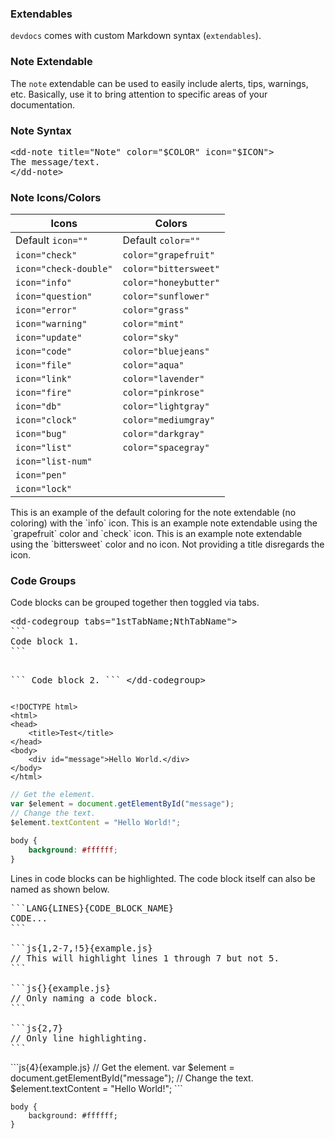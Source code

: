### Extendables

`devdocs` comes with custom Markdown syntax (`extendables`).

### Note Extendable

The `note` extendable can be used to easily include alerts, tips, warnings, etc. Basically, use it to bring attention to specific areas of your documentation.

### Note Syntax

<pre lang="html">
&lt;dd-note title="Note" color="$COLOR" icon="$ICON"&gt;
The message/text.
&lt;/dd-note&gt;
</pre>

### Note Icons/Colors

| Icons | Colors |
|---|---|
| Default `icon=""` | Default `color=""` | 
| <i class="fas fa-check-circle"></i> `icon="check"` | `color="grapefruit"`  <span style="background: #ed5565;" class="color-square"><span>
| <i class="fas fa-check-double"></i> `icon="check-double"` | `color="bittersweet"` <span style="background: #fc6e51;" class="color-square"><span>
| <i class="fas fa-info-circle"></i> `icon="info"` | `color="honeybutter"` <span style="background: #fee450;" class="color-square"><span>
| <i class="fas fa-question-circle"></i> `icon="question"` | `color="sunflower"` <span style="background: #ffce54;" class="color-square"><span>
| <i class="fas fa-times-circle"></i> `icon="error"` | `color="grass"` <span style="background: #a0d468;" class="color-square"><span>
| <i class="fas fa-exclamation-circle"></i> `icon="warning"` | `color="mint"` <span style="background: #48cfad;" class="color-square"><span>
| <i class="fas fa-plus-circle"></i> `icon="update"` | `color="sky"` <span style="background: #4fc1e9;" class="color-square"><span>
| <i class="fas fa-code"></i> `icon="code"` | `color="bluejeans"` <span style="background: #5d9cec;" class="color-square"><span>
| <i class="fas fa-file-code"></i> `icon="file"` | `color="aqua"` <span style="background: #4894f6;" class="color-square"><span>
| <i class="fas fa-external-link-square-alt"></i> `icon="link"` | `color="lavender"` <span style="background: #ac92ec;" class="color-square"><span>
| <i class="fas fa-fire"></i> `icon="fire"` | `color="pinkrose"` <span style="background: #ec87c0;" class="color-square"><span>
| <i class="fas fa-database"></i> `icon="db"` | `color="lightgray"` <span style="background: #e3e3e4;" class="color-square"><span>
| <i class="fas fa-clock"></i> `icon="clock"` | `color="mediumgray"` <span style="background: #ccd1d9;" class="color-square"><span>
| <i class="fas fa-bug"></i> `icon="bug"` | `color="darkgray"` <span style="background: #656d78;" class="color-square"><span>
| <i class="fas fa-list-ul"></i> `icon="list"` | `color="spacegray"` <span style="background: #5d687b;" class="color-square"><span>
| <i class="fas fa-list-ol"></i> `icon="list-num"` | 
| <i class="fas fa-pen"></i> `icon="pen"` | 
| <i class="fas fa-lock"></i> `icon="lock"` | 

<dd-expand title="Show note examples">
    <dd-note title="Title" icon="info">
    This is an example of the default coloring for the note extendable (no coloring) with the `info` icon.
    </dd-note>
    <dd-note title="Title" color="grapefruit" icon="check">This is an example note extendable using the `grapefruit` color and `check` icon.</dd-note>
    <dd-note title="Title" color="bittersweet">This is an example note extendable using the `bittersweet` color and no icon.</dd-note>
    <dd-note title="" color="honeybutter" icon="check">Not providing a title disregards the icon.</dd-note>
</dd-expand>

### Code Groups

Code blocks can be grouped together then toggled via tabs.

<dd-codegroup tabs="Syntax;HTML;JS;CSS">
<pre lang="md">
&lt;dd-codegroup tabs="1stTabName;NthTabName"&gt;
&#96;&#96;&#96;
Code block 1.
&#96;&#96;&#96;

&#96;&#96;&#96;
Code block 2.
&#96;&#96;&#96;
&lt;/dd-codegroup&gt;
</pre>

```html{5-9}{example.html}
<!DOCTYPE html>
<html>
<head>
    <title>Test</title>
</head>
<body>
    <div id="message">Hello World.</div>
</body>
</html>
```

```js
// Get the element.
var $element = document.getElementById("message");
// Change the text.
$element.textContent = "Hello World!";
```

```css
body {
    background: #ffffff;
}
```
</dd-codegroup>

<dd-note title="Line highlighting/Naming" icon="info" color="aqua">
Lines in code blocks can be highlighted. The code block itself can also be named as shown below.

<pre lang="md">
&#96;&#96;&#96;LANG{LINES}{CODE_BLOCK_NAME}
CODE...
&#96;&#96;&#96;

&#96;&#96;&#96;js{1,2-7,!5}{example.js}
// This will highlight lines 1 through 7 but not 5.
&#96;&#96;&#96;

&#96;&#96;&#96;js{}{example.js}
// Only naming a code block.
&#96;&#96;&#96;

&#96;&#96;&#96;js{2,7}
// Only line highlighting.
&#96;&#96;&#96;
</pre>

<dd-codegroup tabs="JS Example;CSS Example">
```js{4}{example.js}
// Get the element.
var $element = document.getElementById("message");
// Change the text.
$element.textContent = "Hello World!";
```

```css{1-3,!2}{example.css}
body {
    background: #ffffff;
}
```
</dd-codegroup>
</dd-note>
